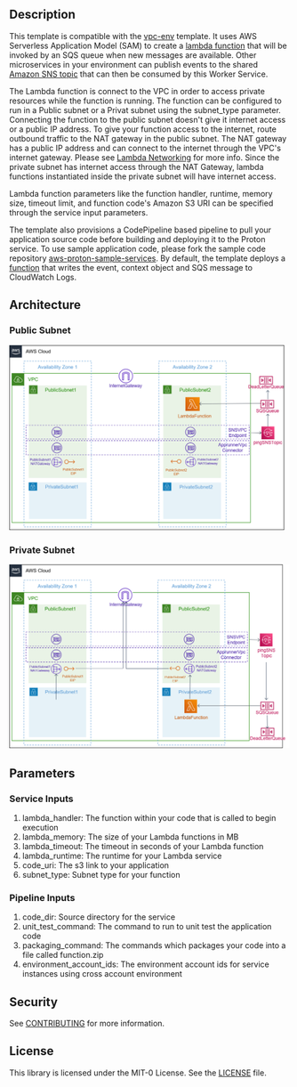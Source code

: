 ## Description

This template is compatible with the [vpc-env](../../environment-templates/vpc-env) template. It uses AWS Serverless Application Model (SAM) to create a [lambda function](https://docs.aws.amazon.com/serverless-application-model/latest/developerguide/sam-resource-function.html) that will be invoked by an SQS queue when new messages are available. Other microservices in your environment can publish events to the shared [Amazon SNS topic](https://docs.aws.amazon.com/sns/latest/dg/welcome.html) that can then be consumed by this Worker Service. 

The Lambda function is connect to the VPC in order to access private resources while the function is running. The function can be configured to run in a Public subnet or a Privat subnet using the subnet_type parameter. Connecting the function to the public subnet doesn't give it internet access or a public IP address. To give your function access to the internet, route outbound traffic to the NAT gateway in the public subnet. The NAT gateway has a public IP address and can connect to the internet through the VPC's internet gateway. Please see [Lambda Networking](https://docs.aws.amazon.com/lambda/latest/dg/configuration-vpc.html) for more info. Since the private subnet has internet access through the NAT Gateway, lambda functions instantiated inside the private subnet will have internet access. 

Lambda function parameters like the function handler, runtime, memory size, timeout limit, and function code's Amazon S3 URI can be specified through the service input parameters.

The template also provisions a CodePipeline based pipeline to pull your application source code before building and deploying it to the Proton service. To use sample application code, please fork the sample code repository [aws-proton-sample-services](https://github.com/aws-samples/aws-proton-sample-services). By default, the template deploys a [function](https://github.com/aws-samples/aws-proton-sample-services/tree/main/lambda-worker) that writes the event, context object and SQS message to CloudWatch Logs. 

## Architecture

### Public Subnet
![worker-lambda-public-srv](../../images/worker-lambda-public-srv.png)

### Private Subnet
![worker-lambda-private-srv](../../images/worker-lambda-private-srv.png)

## Parameters

### Service Inputs

1. lambda_handler: The function within your code that is called to begin execution
2. lambda_memory: The size of your Lambda functions in MB
3. lambda_timeout: The timeout in seconds of your Lambda function
4. lambda_runtime: The runtime for your Lambda service
5. code_uri: The s3 link to your application
6. subnet_type: Subnet type for your function

### Pipeline Inputs

1. code_dir: Source directory for the service
2. unit_test_command: The command to run to unit test the application code
3. packaging_command: The commands which packages your code into a file called function.zip
4. environment_account_ids: The environment account ids for service instances using cross account environment

## Security

See [CONTRIBUTING](../../CONTRIBUTING.md#security-issue-notifications) for more information.

## License

This library is licensed under the MIT-0 License. See the [LICENSE](../../LICENSE) file.

